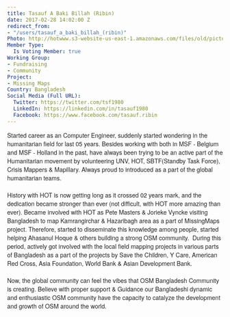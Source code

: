 ```yaml
---
title: Tasauf A Baki Billah (Ribin)
date: 2017-02-28 14:02:00 Z
redirect_from:
- "/users/tasauf_a_baki_billah_(ribin)"
Photo: http://hotwww.s3-website-us-east-1.amazonaws.com/files/old/pictures/picture-369-1488295145.jpg
Member Type:
  Is Voting Member: true
Working Group:
- Fundraising
- Community
Project:
- Missing Maps
Country: Bangladesh
Social Media (Full URL):
  Twitter: https://twitter.com/tsf1980
  LinkedIn: https://linkedin.com/in/tasauf1980
  Facebook: https://www.facebook.com/tasauf.ribin
---
```


<p style="box-sizing: border-box; margin-bottom: 20px; font-size: 14px; color: #222222; font-family: 'Helvetica Neue', Arial, sans-serif; font-style: normal; font-variant-ligatures: normal; font-variant-caps: normal; font-weight: normal;">Started career as an Computer Engineer, suddenly started wondering in the humanitarian field for last 05 years. Besides working with both in MSF - Belgium and MSF - Holland in the past, have always been trying to be an active part of the Humanitarian movement by volunteering UNV, HOT, SBTF(Standby Task Force), Crisis Mappers &amp; Mapillary. Always proud to introduced as a part of the global humanitarian teams.</p><p style="box-sizing: border-box; margin-bottom: 20px; font-size: 14px; color: #222222; font-family: 'Helvetica Neue', Arial, sans-serif; font-style: normal; font-variant-ligatures: normal; font-variant-caps: normal; font-weight: normal;">History with HOT is now getting long as it crossed 02 years mark, and the dedication became stronger than ever (not difficult, with HOT more amazing than ever).&nbsp;Became involved with HOT as Pete Masters &amp; Jorieke Vyncke visiting Bangladesh to map Kamrangirchar &amp; Hazaribagh area as a part of MissingMaps project. Therefore, started to disseminate this knowledge among people, started helping Ahasanul Hoque &amp; others building a strong OSM community. &nbsp;During this period, actively got involved with the local field mapping projects in various parts of Bangladesh as a part of the projects by Save the Children, Y Care, American Red Cross, Asia Foundation, World Bank &amp; Asian Development Bank.</p><p style="box-sizing: border-box; margin-bottom: 20px; font-size: 14px; color: #222222; font-family: 'Helvetica Neue', Arial, sans-serif; font-style: normal; font-variant-ligatures: normal; font-variant-caps: normal; font-weight: normal;">Now, the global community can feel the vibes that OSM Bangladesh Community is creating. Believe with proper support &amp; Guidance our Bangladeshi dynamic and enthusiastic OSM community have the capacity to catalyze the development and growth of OSM around the world.</p>
